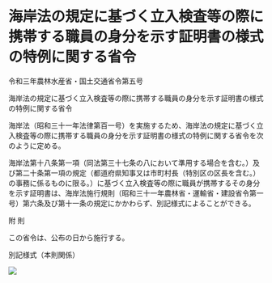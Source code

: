 # 海岸法の規定に基づく立入検査等の際に携帯する職員の身分を示す証明書の様式の特例に関する省令

令和三年農林水産省・国土交通省令第五号

海岸法の規定に基づく立入検査等の際に携帯する職員の身分を示す証明書の様式の特例に関する省令

海岸法（昭和三十一年法律第百一号）を実施するため、海岸法の規定に基づく立入検査等の際に携帯する職員の身分を示す証明書の様式の特例に関する省令を次のように定める。

海岸法第十八条第一項（同法第三十七条の八において準用する場合を含む。）及び第二十条第一項の規定（都道府県知事又は市町村長（特別区の区長を含む。）の事務に係るものに限る。）に基づく立入検査等の際に職員が携帯するその身分を示す証明書は、海岸法施行規則（昭和三十一年農林省・運輸省・建設省令第一号）第六条及び第十一条の規定にかかわらず、別記様式によることができる。

附 則

この省令は、公布の日から施行する。

別記様式（本則関係）

![](/./pict/R03F170160005_001.jpg)
